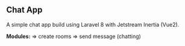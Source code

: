 ## Chat App
A simple chat app build using Laravel 8 with Jetstream Inertia (Vue2).

**Modules:**
=> create rooms
=> send message (chatting)